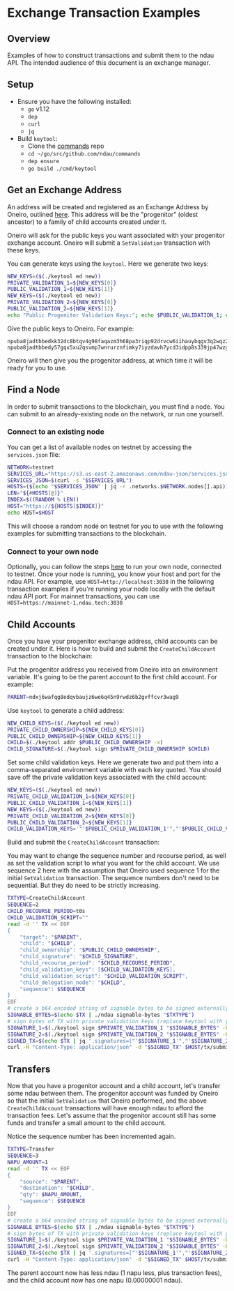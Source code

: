 # Exchange Transaction Examples

## Overview

Examples of how to construct transactions and submit them to the ndau API.  The intended audience of this document is an exchange manager.

## Setup

* Ensure you have the following installed:
    - `go` v1.12
    - `dep`
    - `curl`
    - `jq`
* Build `keytool`:
    - Clone the [commands](https://github.com/ndau/commands) repo
    - `cd ~/go/src/github.com/ndau/commands`
    - `dep ensure`
    - `go build ./cmd/keytool`

## Get an Exchange Address

An address will be created and registered as an Exchange Address by Oneiro, outlined [here](exchange_accounts.md).  This address will be the "progenitor" (oldest ancestor) to a family of child accounts created under it.

Oneiro will ask for the public keys you want associated with your progenitor exchange account.  Oneiro will submit a `SetValidation` transaction with these keys.

You can generate keys using the `keytool`.  Here we generate two keys:

```sh
NEW_KEYS=($(./keytool ed new))
PRIVATE_VALIDATION_1=${NEW_KEYS[0]}
PUBLIC_VALIDATION_1=${NEW_KEYS[1]}
NEW_KEYS=($(./keytool ed new))
PRIVATE_VALIDATION_2=${NEW_KEYS[0]}
PUBLIC_VALIDATION_2=${NEW_KEYS[1]}
echo "Public Progenitor Validation Keys:"; echo $PUBLIC_VALIDATION_1; echo $PUBLIC_VALIDATION_2
```

Give the public keys to Oneiro.  For example:

```
npuba8jadtbbedkk32dc8btqv4g98faqazm3h68pa3riqp92drvcw6iihauybqgv3q2wqz2ayshe
npuba8jadtbbedy57gqx5xu2qsvmp7wnrurznfimky7iyzdavh7ycd3idpp8s339jp47wzgey3gi
```

Oneiro will then give you the progenitor address, at which time it will be ready for you to use.

## Find a Node

In order to submit transactions to the blockchain, you must find a node.  You can submit to an already-existing node on the network, or run one yourself.

### Connect to an existing node

You can get a list of available nodes on testnet by accessing the `services.json` file:

```sh
NETWORK=testnet
SERVICES_URL="https://s3.us-east-2.amazonaws.com/ndau-json/services.json"
SERVICES_JSON=$(curl -s "$SERVICES_URL")
HOSTS=($(echo "$SERVICES_JSON" | jq -r .networks.$NETWORK.nodes[].api))
LEN="${#HOSTS[@]}"
INDEX=$((RANDOM % LEN))
HOST="https://${HOSTS[$INDEX]}"
echo HOST=$HOST
```

This will choose a random node on testnet for you to use with the following examples for submitting transactions to the blockchain.

### Connect to your own node

Optionally, you can follow the steps [here](https://github.com/ndau/commands/blob/master/docker/node_operator.md) to run your own node, connected to testnet.  Once your node is running, you know your host and port for the ndau API.  For example, use `HOST=http://localhost:3030` in the following transaction examples if you're running your node locally with the default ndau API port. For mainnet transactions, you can use `HOST=https://mainnet-1.ndau.tech:3030`

## Child Accounts

Once you have your progenitor exchange address, child accounts can be created under it.  Here is how to build and submit the `CreateChildAccount` transaction to the blockchain:

Put the progenitor address you received from Oneiro into an environment variable.  It's going to be the parent account to the first child account.  For example:

```sh
PARENT=ndxj6wafqg8edqvbaujz6we6q45n9rwdz6b2gvffcvr3wag9
```

Use `keytool` to generate a child address:

```sh
NEW_CHILD_KEYS=($(./keytool ed new))
PRIVATE_CHILD_OWNERSHIP=${NEW_CHILD_KEYS[0]}
PUBLIC_CHILD_OWNERSHIP=${NEW_CHILD_KEYS[1]}
CHILD=$(./keytool addr $PUBLIC_CHILD_OWNERSHIP -x)
CHILD_SIGNATURE=$(./keytool sign $PRIVATE_CHILD_OWNERSHIP $CHILD)
```

Set some child validation keys.  Here we generate two and put them into a comma-separated environment variable with each key quoted.  You should save off the private validation keys associated with the child account:

```sh
NEW_KEYS=($(./keytool ed new))
PRIVATE_CHILD_VALIDATION_1=${NEW_KEYS[0]}
PUBLIC_CHILD_VALIDATION_1=${NEW_KEYS[1]}
NEW_KEYS=($(./keytool ed new))
PRIVATE_CHILD_VALIDATION_2=${NEW_KEYS[0]}
PUBLIC_CHILD_VALIDATION_2=${NEW_KEYS[1]}
CHILD_VALIDATION_KEYS='"'$PUBLIC_CHILD_VALIDATION_1'","'$PUBLIC_CHILD_VALIDATION_2'"'
```

Build and submit the `CreateChildAccount` transaction:

You may want to change the sequence number and recourse period, as well as set the validation script to what you want for the child account.  We use sequence 2 here with the assumption that Oneiro used sequence 1 for the initial `SetValidation` transaction.  The sequence numbers don't need to be sequential.  But they do need to be strictly increasing.

```sh
TXTYPE=CreateChildAccount
SEQUENCE=2
CHILD_RECOURSE_PERIOD=t0s
CHILD_VALIDATION_SCRIPT=""
read -d '' TX << EOF
{
    "target": "$PARENT",
    "child": "$CHILD",
    "child_ownership": "$PUBLIC_CHILD_OWNERSHIP",
    "child_signature": "$CHILD_SIGNATURE",
    "child_recourse_period": "$CHILD_RECOURSE_PERIOD",
    "child_validation_keys": [$CHILD_VALIDATION_KEYS],
    "child_validation_script": "$CHILD_VALIDATION_SCRIPT",
    "child_delegation_node": "$CHILD",
    "sequence": $SEQUENCE
}
EOF
# create a b64 encoded string of signable bytes to be signed externally
SIGNABLE_BYTES=$(echo $TX | ./ndau signable-bytes "$TXTYPE")
# sign bytes of TX with private validation keys (replace keytool with your signature tool)
SIGNATURE_1=$(./keytool sign $PRIVATE_VALIDATION_1 "$SIGNABLE_BYTES" -b)
SIGNATURE_2=$(./keytool sign $PRIVATE_VALIDATION_2 "$SIGNABLE_BYTES" -b)
SIGNED_TX=$(echo $TX | jq '.signatures=["'$SIGNATURE_1'","'$SIGNATURE_2'"]')
curl -H "Content-Type: application/json" -d "$SIGNED_TX" $HOST/tx/submit/$TXTYPE
```

## Transfers

Now that you have a progenitor account and a child account, let's transfer some ndau between them.  The progenitor account was funded by Oneiro so that the initial `SetValidation` that Oneiro performed, and the above `CreateChildAccount` transactions will have enough ndau to afford the transaction fees.  Let's assume that the progenitor account still has some funds and transfer a small amount to the child account.

Notice the sequence number has been incremented again.

```sh
TXTYPE=Transfer
SEQUENCE=3
NAPU_AMOUNT=1
read -d '' TX << EOF
{
    "source": "$PARENT",
    "destination": "$CHILD",
    "qty": $NAPU_AMOUNT,
    "sequence": $SEQUENCE
}
EOF
# create a b64 encoded string of signable bytes to be signed externally
SIGNABLE_BYTES=$(echo $TX | ./ndau signable-bytes "$TXTYPE")
# sign bytes of TX with private validation keys (replace keytool with your signature tool)
SIGNATURE_1=$(./keytool sign $PRIVATE_VALIDATION_1 "$SIGNABLE_BYTES" -b)
SIGNATURE_2=$(./keytool sign $PRIVATE_VALIDATION_2 "$SIGNABLE_BYTES" -b)
SIGNED_TX=$(echo $TX | jq '.signatures=["'$SIGNATURE_1'","'$SIGNATURE_2'"]')
curl -H "Content-Type: application/json" -d "$SIGNED_TX" $HOST/tx/submit/$TXTYPE
```

The parent account now has less ndau (1 napu less, plus transaction fees), and the child account now has one napu (0.00000001 ndau).
